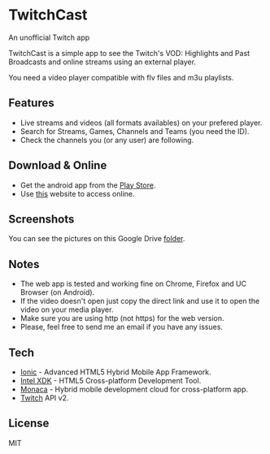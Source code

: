 TwitchCast
==
An unofficial Twitch app

TwitchCast is a simple app to see the Twitch's VOD: Highlights and Past Broadcasts and online streams using an external player.

You need a video player compatible with flv files and m3u playlists.

Features
--
* Live streams and videos (all formats availables) on your prefered player.
* Search for Streams, Games, Channels and Teams (you need the ID).
* Check the channels you (or any user) are following.

Download & Online
--
* Get the android app from the [Play Store].
* Use [this] website to access online.

Screenshots
--
You can see the pictures on this Google Drive [folder].

Notes
--
* The web app is tested and working fine on Chrome, Firefox and UC Browser (on Android).
* If the video doesn't open just copy the direct link and use it to open the video on your media player.
* Make sure you are using http (not https) for the web version.
* Please, feel free to send me an email if you have any issues.

Tech
--
* [Ionic] - Advanced HTML5 Hybrid Mobile App Framework.
* [Intel XDK] - HTML5 Cross-platform Development Tool.
* [Monaca] - Hybrid mobile development cloud for cross-platform app. 
* [Twitch] API v2.

License
--
MIT

[ionic]:http://ionicframework.com
[intel xdk]:https://software.intel.com/en-us/html5/tools
[monaca]:http://monaca.mobi
[twitch]:https://github.com/justintv/twitch-api
[play store]:https://play.google.com/store/apps/details?id=twitch.cast
[folder]:https://drive.google.com/folderview?id=0B2JBNspfO2NifnFGME90YUhvYXNjdXVwZlVwbW0yaUViWWVlRXVleGcyeG9NOEt5RlByaXc&usp=sharing
[this]:http://tcviewer-web.blogspot.com
